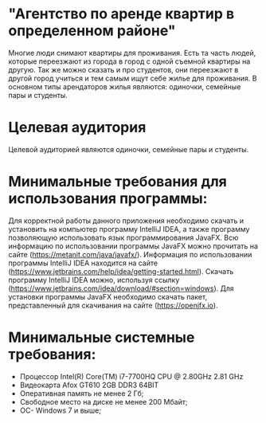 # "Агентство по аренде квартир в определенном районе"
Многие люди снимают квартиры для проживания. Есть та часть людей, которые переезжают из города в город 
с одной съемной квартиры на другую. Так же можно сказать и про студентов, они переезжают в другой город
учиться и тем самым ищут себе жилье для проживания. В основном типы арендаторов жилья являются: одиночки,
семейные пары и студенты.
# Целевая аудитория
Целевой аудиторией являются одиночки, семейные пары и студенты.
# Минимальные требования для использования программы:
Для корректной работы данного приложения необходимо скачать и установить на компьютер программу IntelliJ IDEA,
а также программу позволяющую использовать язык программирования JavaFX. Всю информацию по использовании программы
JavaFX можно прочитать на сайте (https://metanit.com/java/javafx/). Информация по использовании программы
IntelliJ IDEA находится на сайте (https://www.jetbrains.com/help/idea/getting-started.html). Скачать программу
IntelliJ IDEA можно, используя ссылку (https://www.jetbrains.com/idea/download/#section=windows). Для установки
программы JavaFX необходимо скачать пакет, представленный для скачивания на сайте (https://openjfx.io).
# Минимальные системные требования:
* Процессор Intel(R) Core(TM) i7-7700HQ CPU @ 2.80GHz   2.81 GHz
* Видеокарта Afox GT610 2GB DDR3 64BIT
* Оперативная память не менее 2 Гб;
* Свободное место на диске не менее 200 Мбайт;
* ОС- Windows 7 и выше;
